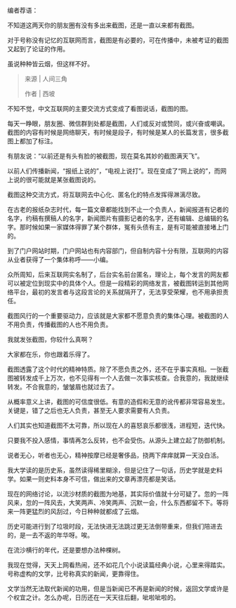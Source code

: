 编者荐语：

不知道这两天你的朋友圈有没有多出来截图，还是一直以来都有截图。

对于号称没有记忆的互联网而言，截图是有必要的，可在传播中，未被考证的截图又起到了论证的作用。

虽说种种皆云烟，但这样不好。



> 来源 | 人间三角
>
> 作者 | 西坡



不知不觉，中文互联网的主要交流方式变成了看图说话，截图的图。



每天一睁眼，朋友圈、微信群到处都是截图，人们或反对或赞同，或兴奋或嘲讽。截图的内容有时候是网络聊天，有时候是段子，有时候是某人的长篇发言，很多截图上都加了标注。



有朋友说：“以前还是有头有脸的被截图，现在莫名其妙的截图满天飞”。



以前人们传播新闻，“报纸上说的”，“电视上说打”。现在变成了“网上说的”，而网上说的很可能就是某张截图说的。



截图这种交流方式，将互联网去中心化、匿名化的特点发挥得淋漓尽致。



在古老的报纸杂志时代，每一篇文章都能找到不止一个负责人，新闻报道有记者的名字，约稿有撰稿人的名字，新闻图片有摄影记者的名字，还有编辑、总编辑的名字。那时候如果一家媒体得罪了某个群体，冤有头债有主，是有可能被直接堵上门的。



到了门户网站时期，门户网站也有内容部门，但自制内容十分有限，互联网的内容从业者获得了一个集体称呼——小编。



众所周知，后来互联网实名制了，后台实名前台匿名，理论上，每个发言的网友都可以被定位到现实中的具体个人。但是一段精彩的网络发言，被截图转运到其他网络平台，最初的发言者与这段言论的关系就隔开了，无法享受荣耀，也不用承担责任。



截图风行的一个重要驱动力，应该就是大家都不愿意负责的集体心理。被截图的人不用负责，传播截图的人也不用负责。



我就发张截图，你较什么真啊？



大家都在乐，你也跟着乐得了。



截图透露了这个时代的精神特质。除了不愿负责之外，还不在乎事实真相。一张截图被转发成千上万次，也不见得有一个人去做一次事实核查。合我意的，我就继续转发。不合我意的，皱皱眉也就过去了。



从概率意义上讲，截图的可信度很低。有意的造假和无意的讹传都非常容易发生。关键是，错了之后也无人负责，甚至无人要求需要有人负责。



人们其实也知道截图不太可靠，所以现在人的喜怒哀乐都很浅，进程短，迭代快。



只要我不投入感情，事情再怎么反转，也不会受伤。从源头上建立起了防御机制。



说者无心，听者也无心，精神按摩已经是奢侈品，挠两下痒痒就算一天没白活。



我大学读的是历史系，虽然读得稀里糊涂，但是记住了一句话，历史学就是史料学。如果一则史料本身不可信，做出来的文章再漂亮都是笑话。



现在的网络讨论，以流沙材质的截图为地基，其实际价值就十分可疑了。忽的一阵风来，忽的一阵风去，大笑两声、冷笑两声、沉默一会，什么东西都留不下。等将来一阵更猛烈的风刮过，今日种种就都成了云烟。



历史可能进行到了垃圾时段，无法快进无法跳过更无法倒带重来，但我们陪进去的，是一去不返的年华呀。唉。



在流沙横行的年代，还是要想办法种棵树。



我现在觉得，天天上网看热闹，还不如花几个小说读篇经典小说，心里来得踏实。号称虚构的文学，比号称真实的新闻，更靠得住。



文学当然无法取代新闻的功用，但是当新闻已不再是新闻的时候，返回文学或许是个权宜之计。怎么办呢，日历还在一天天往后翻，呲啦呲啦的。